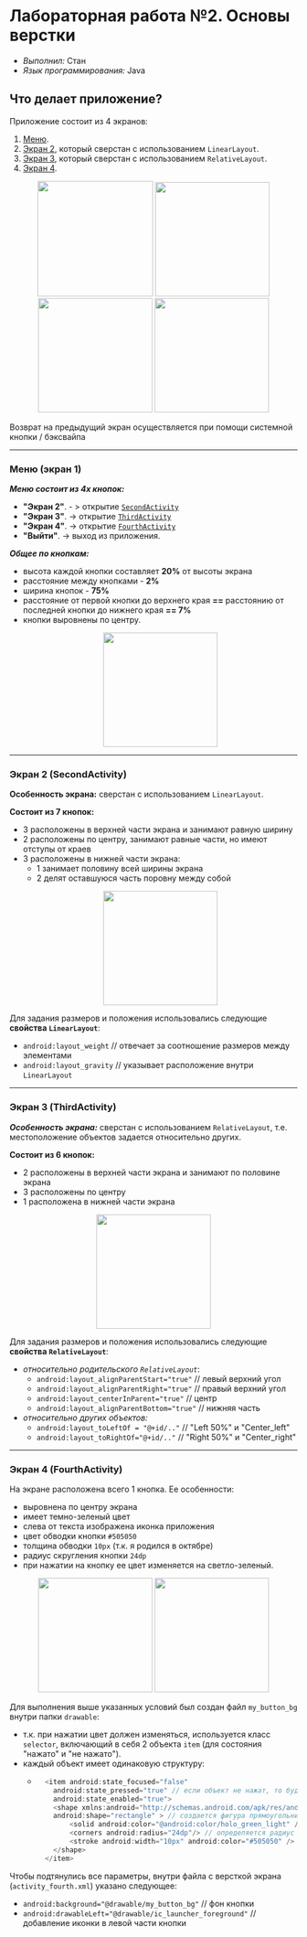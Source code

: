 # Лабораторная работа №2. Основы верстки
- _Выполнил:_ Стан
- _Язык программирования:_ Java

## Что делает приложение?
Приложение состоит из 4 экранов:
1. [Меню](#activity1).
2. [Экран 2](#activity2), который сверстан с использованием `LinearLayout`.
3. [Экран 3](#activity3), который сверстан с использованием `RelativeLayout`.
4. [Экран 4](#activity4).

<p align="center">
    <img src="https://github.com/user-attachments/assets/6510dc57-b82c-484f-bd6d-ecf6b219cce6" width="202"> 
    <img src="https://github.com/user-attachments/assets/a6f3a4bb-bcdf-4bb1-bc1a-8744ff309d0e" width="200">
    <img src="https://github.com/user-attachments/assets/79405b8c-7b46-46c1-a729-f8e177c0c569" width="200"> 
    <img src="https://github.com/user-attachments/assets/030819f6-b9e5-4537-b3ae-2383075f3236" width="200">
</p> 
Возврат на предыдущий экран осуществляется при помощи системной кнопки / бэксвайпа

---
### <a id="activity1"> Меню (экран 1) </a>

**_Меню состоит из 4х кнопок:_**
- **"Экран 2"**. - > открытие [`SecondActivity`](#activity2)
- **"Экран 3"**. -> открытие [`ThirdActivity`](#activity3)
- **"Экран 4"**. -> открытие [`FourthActivity`](#activity4)
- **"Выйти"**. -> выход из приложения.

_**Общее по кнопкам:**_
- высота каждой кнопки составляет **20%** от высоты экрана
- расстояние между кнопками - **2%**
- ширина кнопок - **75%**
- расстояние от первой кнопки до верхнего края **==** расстоянию от последней кнопки до нижнего края **== 7%**
- кнопки выровнены по центру.
  <p align="center">
    <img src="https://github.com/user-attachments/assets/6510dc57-b82c-484f-bd6d-ecf6b219cce6" width="200"> 
</p> 

---
### <a id="activity2"> Экран 2 (SecondActivity)</a>
**Особенность экрана:** сверстан с использованием `LinearLayout`.

**Состоит из 7 кнопок:**
- 3 расположены в верхней части экрана и занимают равную ширину
- 2 расположены по центру, занимают равные части, но имеют отступы от краев
- 3 расположены в нижней части экрана:
  - 1 занимает половину всей ширины экрана
  - 2 делят оставшуюся часть поровну между собой
  <p align="center">
    <img src="https://github.com/user-attachments/assets/a6f3a4bb-bcdf-4bb1-bc1a-8744ff309d0e" width="200">
</p> 

Для задания размеров и положения использовались следующие **свойства `LinearLayout`**:
- `android:layout_weight` // отвечает за соотношение размеров между элементами
- `android:layout_gravity` // указывает расположение внутри `LinearLayout`

---

### <a id="activity3"> Экран 3 (ThirdActivity)</a>
**_Особенность экрана:_** сверстан с использованием `RelativeLayout`, т.е. местоположение объектов задается относительно других.

**Состоит из 6 кнопок:**
- 2 расположены в верхней части экрана и занимают по половине экрана
- 3 расположены по центру
- 1 расположена в нижней части экрана

<p align="center">
    <img src="https://github.com/user-attachments/assets/79405b8c-7b46-46c1-a729-f8e177c0c569" width="200"> 
</p> 

Для задания размеров и положения использовались следующие **свойства `RelativeLayout`**:
- _относительно родительского `RelativeLayout`_:
  - `android:layout_alignParentStart="true"` // левый верхний угол
  - `android:layout_alignParentRight="true"` // правый верхний угол
  - `android:layout_centerInParent="true"` // центр
  - `android:layout_alignParentBottom="true"` // нижняя часть
- _относительно других объектов:_
  - `android:layout_toLeftOf = "@+id/.."` // "Left 50%" и "Center_left"
  - `android:layout_toRightOf="@+id/.."` // "Right 50%" и "Center_right"


 ---
### <a id="activity4"> Экран 4 (FourthActivity)</a>

На экране расположена всего 1 кнопка. Ее особенности:
- выровнена по центру экрана
- имеет темно-зеленый цвет
- слева от текста изображена иконка приложения
- цвет обводки кнопки `#505050`
- толщина обводки `10px` (т.к. я родился в октябре)
- радиус скругления кнопки `24dp`
- при нажатии на кнопку ее цвет изменяется на светло-зеленый.
<p align="center">
    <img src="https://github.com/user-attachments/assets/030819f6-b9e5-4537-b3ae-2383075f3236" width="200">
    <img src="https://github.com/user-attachments/assets/be6b908c-725e-41c0-b86a-35ab256a5481" width="200"> 
</p> 

Для выполнения выше указанных условий был создан файл `my_button_bg` внутри папки `drawable`:
- т.к. при нажатии цвет должен изменяться, используется класс `selector`, включающий в себя 2 объекта `item` (для состояния "нажато" и "не нажато").
- каждый объект имеет одинаковую структуру:
  - ``` java
      <item android:state_focused="false"
        android:state_pressed="true" // если объект не нажат, то будет false
        android:state_enabled="true">
        <shape xmlns:android="http://schemas.android.com/apk/res/android"
        android:shape="rectangle" > // создается фигура прямоугольник
            <solid android:color="@android:color/holo_green_light" /> // указывается цвет фигуры
            <corners android:radius="24dp"/> // определяется радиус скругления
            <stroke android:width="10px" android:color="#505050" /> // задается толщина и цвет обводки
        </shape>
      </item>
      ```

Чтобы подтянулись все параметры, внутри файла с версткой экрана (`activity_fourth.xml`) указано следующее:
- `android:background="@drawable/my_button_bg"` // фон кнопки
- `android:drawableLeft="@drawable/ic_launcher_foreground"` // добавление иконки в левой части кнопки


